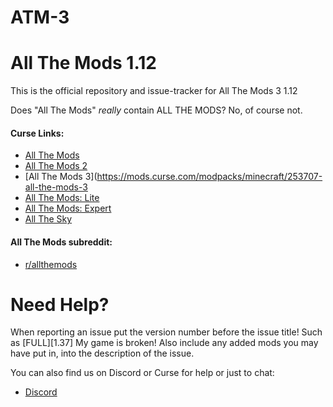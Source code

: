 # ATM-3

All The Mods 1.12
======
This is the official repository and issue-tracker for All The Mods 3 1.12

Does "All The Mods" *really* contain ALL THE MODS? No, of course not.

#### Curse Links: 
+ [All The Mods](https://mods.curse.com/modpacks/minecraft/242462-all-the-mods)  
+ [All The Mods 2](https://mods.curse.com/modpacks/minecraft/253707-all-the-mods-2)  
+ [All The Mods 3](https://mods.curse.com/modpacks/minecraft/253707-all-the-mods-3  
+ [All The Mods: Lite](https://mods.curse.com/modpacks/minecraft/250625-all-the-mods-lite)  
+ [All The Mods: Expert](https://mods.curse.com/modpacks/minecraft/252034-all-the-mods-expert)  
+ [All The Sky](https://mods.curse.com/modpacks/minecraft/252462-all-the-sky)  

#### All The Mods subreddit:
+ [r/allthemods](https://www.reddit.com/r/allthemods/)  

Need Help?
======
When reporting an issue put the version number before the issue title! Such as [FULL][1.37] My game is broken! Also include any added mods you may have put in, into the description of the issue. 
 
You can also find us on Discord or Curse for help or just to chat:  
+ [Discord](https://discordapp.com/invite/rbSZNDQ)
